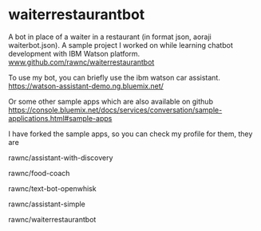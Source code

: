 # waiterrestaurantbot
A bot in place of a waiter in a restaurant (in format json, aoraji waiterbot.json). A sample project I worked on while learning chatbot development with IBM Watson platform.
www.github.com/rawnc/waiterrestaurantbot 


To use my bot, you can briefly use the ibm watson car assistant.
https://watson-assistant-demo.ng.bluemix.net/

Or some other sample apps which are also available on github
https://console.bluemix.net/docs/services/conversation/sample-applications.html#sample-apps

I have forked the sample apps, so you can check my profile for them, they are

rawnc/assistant-with-discovery

rawnc/food-coach

rawnc/text-bot-openwhisk

rawnc/assistant-simple

rawnc/waiterrestaurantbot 
